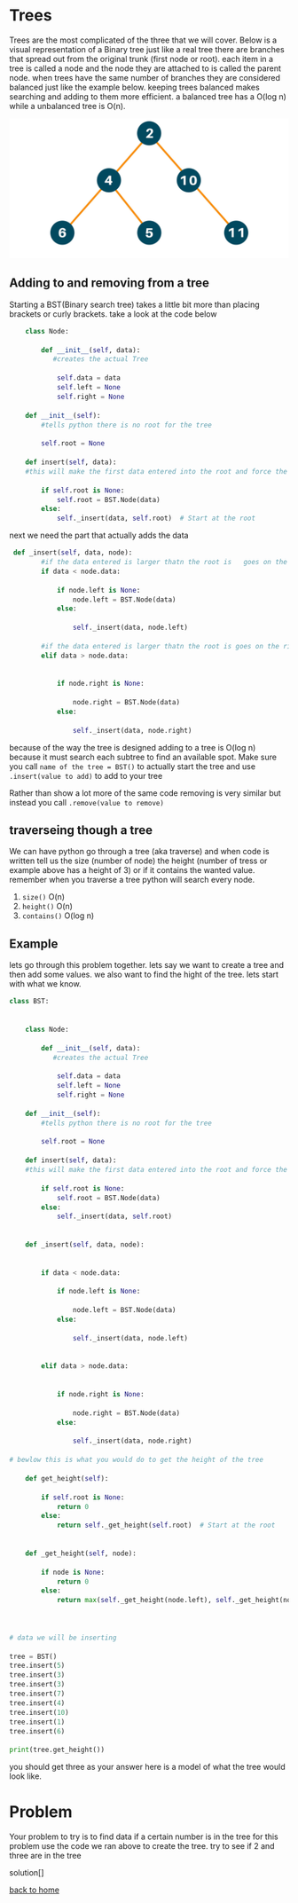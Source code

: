 # Trees
Trees are the most complicated of the three that we will cover. Below is a visual representation of a Binary tree
just like a real tree there are branches that spread out from the original trunk (first node or root). each item in a tree is called a node and the node they are attached to is called the parent node. when trees have the same number of branches they are considered balanced just like the example below. keeping trees balanced makes searching and adding to them more efficient. a balanced tree has a O(log n) while a unbalanced tree is O(n).




![This is an image](https://github.com/Davids55/Data-Structures/blob/main/mceu_944294194111620741077326.jpg)


## Adding to and removing from a tree
Starting a BST(Binary search tree) takes a little bit more than placing brackets or curly brackets. take a look at the code below

```python
    class Node:
        
        def __init__(self, data):
           #creates the actual Tree
       
            self.data = data
            self.left = None
            self.right = None

    def __init__(self):
        #tells python there is no root for the tree  
      
        self.root = None

    def insert(self, data):
    #this will make the first data entered into the root and force the rest to be child/branches
        
        if self.root is None:
            self.root = BST.Node(data)
        else:
            self._insert(data, self.root)  # Start at the root
```

next  we need the part that actually adds the data

```python
 def _insert(self, data, node):
        #if the data entered is larger thatn the root is   goes on the left   
        if data < node.data:
            
            if node.left is None:
                node.left = BST.Node(data)
            else:
               
                self._insert(data, node.left)
        
        #if the data entered is larger thatn the root is goes on the right
        elif data > node.data:
            
            
            if node.right is None:
                
                node.right = BST.Node(data)
            else:
                
                self._insert(data, node.right)
```
because of the way the tree is designed adding to a tree is O(log n) because it must search each subtree to find an available spot. Make sure you call  `name of the tree = BST()` to actually start the tree and use `.insert(value to add)` to add to your tree

Rather than show a lot more of the same code removing is very similar but instead you call `.remove(value to remove)`

## traverseing though a tree
We can have python go through a tree (aka traverse) and when code is written tell us the size (number of node) the height (number of tress or example above has a height of 3) or if it contains the wanted value. remember when you traverse a tree python will search every node.
1. `size()`    O(n)
2. `height()`   O(n)
3. `contains()`  O(log n)

## Example

lets go through this problem together.
lets say we want to create a tree and then add some values. we also want to find the hight of the tree.
lets start with what we know.


```python
class BST:
   

    class Node:
        
        def __init__(self, data):
           #creates the actual Tree
       
            self.data = data
            self.left = None
            self.right = None

    def __init__(self):
        #tells python there is no root for the tree  
      
        self.root = None

    def insert(self, data):
    #this will make the first data entered into the root and force the rest to be child/branchs
        
        if self.root is None:
            self.root = BST.Node(data)
        else:
            self._insert(data, self.root)  

 
    def _insert(self, data, node):
  
        
        if data < node.data:
            
            if node.left is None:
               
                node.left = BST.Node(data)
            else:
                
                self._insert(data, node.left)
        
        
        elif data > node.data:
            
            
            if node.right is None:
               
                node.right = BST.Node(data)
            else:
                
                self._insert(data, node.right)
                
# bewlow this is what you would do to get the height of the tree
    
    def get_height(self):
        
        if self.root is None:
            return 0
        else:
            return self._get_height(self.root)  # Start at the root
    
    
    def _get_height(self, node):

        if node is None:
            return 0
        else:
            return max(self._get_height(node.left), self._get_height(node.right)) + 1

    

# data we will be inserting

tree = BST()
tree.insert(5)
tree.insert(3)
tree.insert(3)
tree.insert(7)  
tree.insert(4)
tree.insert(10)
tree.insert(1)
tree.insert(6)

print(tree.get_height())
```
you should get three as your answer here is a model of what the tree would look like. 


# Problem
Your problem to try is to find data if a certain number is in the tree for this problem use the code we ran above to create the tree.
try to see if 2 and three are in the tree

solution[]




[back to home](https://github.com/Davids55/Data-Structures)
